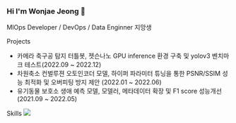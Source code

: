 ### Hi I'm Wonjae Jeong 👋
MlOps Developer / DevOps / Data Enginner 지망생

Projects
- 카메라 축구공 탐지 터틀봇, 젯슨나노 GPU inference 환경 구축 및 yolov3 벤치마크 테스트(2022.09 ~ 2022.12)
- 차원축소 컨벌루젼 오토인코더 모델, 하이퍼 파라미터 튜닝을 통한 PSNR/SSIM 성능 최적화 및 오버피팅 방지 제안 (2022.01 ~ 2022.06)
- 유기동물 보호소 생애 예측 모델, 모델러, 메타데이터 확장 및 F1 score 성능개선 (2021.09 ~ 2022.05)

Skills
<img src="https://img.shields.io/badge/python-3776AB?style=flat-square&logo=python&logoColor=white" />


<!--




**wonjae124/wonjae124** is a ✨ _special_ ✨ repository because its `README.md` (this file) appears on your GitHub profile.

Here are some ideas to get you started:

- 🔭 I’m currently working on ...
- 🌱 I’m currently learning ...
- 👯 I’m looking to collaborate on ...
- 🤔 I’m looking for help with ...
- 💬 Ask me about ...
- 📫 How to reach me: ...
- 😄 Pronouns: ...
- ⚡ Fun fact: ...
-->
